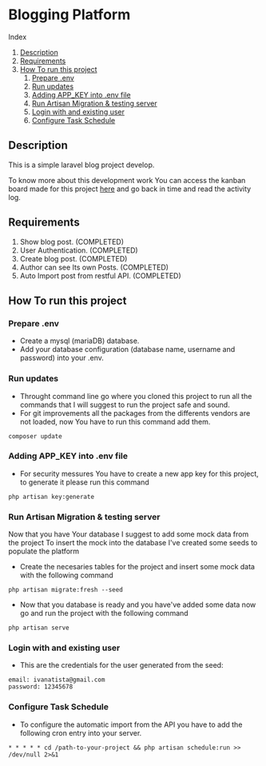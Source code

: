 # Blogging Platform
Index
1. [Description](#Description)
1. [Requirements](#Requirements)
1. [How To run this project](#How-To-run-this-project)
    1. [Prepare .env](#prepare-.env)
    1. [Run updates](#run-updates)
    1. [Adding APP_KEY into .env file](#adding-app_key-into-env-file)
    1. [Run Artisan Migration & testing server](#run-artisan-migration--testing-server)
    1. [Login with and existing user](#login-with-and-existing-user)
    1. [Configure Task Schedule](#configure-task-schedule)

## Description

This is a simple laravel blog project develop.

To know more about this development work You can access the kanban board made for this project [here](https://trello.com/b/869WYhLZ) and go back in time and read the activity log.


## Requirements

1. Show blog post. (COMPLETED)
1. User Authentication. (COMPLETED)
1. Create blog post. (COMPLETED)
1. Author can see Its own Posts. (COMPLETED) 
1. Auto Import post from restful API. (COMPLETED)

## How To run this project

### Prepare .env

- Create a mysql (mariaDB) database.
- Add your database configuration (database name, username and password) into your .env.

### Run updates

- Throught command line go where you cloned this project to run all the commands that I will suggest to run the project safe and sound.
- For git improvements all the packages from the differents vendors are not loaded, now You have to run this command add them.
```
composer update
```

### Adding APP_KEY into .env file

- For security messures You have to create a new app key for this project, to generate it please run this command
```
php artisan key:generate
```

### Run Artisan Migration & testing server

Now that you have Your database I suggest to add some mock data from the project To insert the mock into the database I've created some seeds to populate the platform
- Create the necesaries tables for the project and insert some mock data with the following command
```
php artisan migrate:fresh --seed
```
- Now that you database is ready and you have've added some data now go and run the project with the following command
```
php artisan serve
```

### Login with and existing user

- This are the credentials for the user generated from the seed:
```
email: ivanatista@gmail.com
password: 12345678
```

### Configure Task Schedule

- To configure the automatic import from the API you have to add the following cron entry into your server.

```
* * * * * cd /path-to-your-project && php artisan schedule:run >> /dev/null 2>&1
```